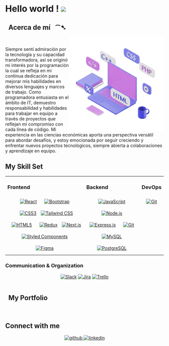 ## <h1>Hello world ! <img src="https://github.com/TheDudeThatCode/TheDudeThatCode/blob/master/Assets/Earth.gif" width="30px"></h1>

 <div>

## &nbsp; Acerca de mí &nbsp; ⁀➷

<img align="right" alt="GIF" src="/assets/3.gif" width="300px" height="300px"/>
<br>

Siempre sentí admiración por la tecnología y su capacidad transformadora, así se originó mi interés por la programación la cual se refleja en mi continua dedicación para mejorar mis habilidades en diversos lenguajes y marcos de trabajo. Como programadora entusiasta en el ámbito de IT, demuestro responsabilidad y habilidades para trabajar en equipo a través de proyectos que reflejan mi compromiso con cada línea de código. Mi experiencia en las ciencias económicas aporta una perspectiva versátil para abordar desafíos, y estoy emocionada por seguir creciendo y enfrentar nuevos proyectos tecnológicos, siempre abierta a colaboraciones y aprendizaje en equipo.
<br/>

## My Skill Set

<table><tr><td valign="top" width="50%">

### Frontend

<div align="center">  
<a href="https://reactjs.org/" target="_blank"><img style="margin: 10px" src="https://profilinator.rishav.dev/skills-assets/react-original-wordmark.svg" alt="React" height="50" /></a>  
<a href="https://getbootstrap.com/docs/3.4/javascript/" target="_blank"><img style="margin: 10px" src="https://profilinator.rishav.dev/skills-assets/bootstrap-plain.svg" alt="Bootstrap" height="50" /></a>  
<a href="https://www.w3schools.com/css/" target="_blank"><img style="margin: 10px" src="https://profilinator.rishav.dev/skills-assets/css3-original-wordmark.svg" alt="CSS3" height="50" /></a>
<a href="https://tailwindcss.com/" target="_blank"><img src="https://cdn.jsdelivr.net/gh/devicons/devicon/icons/tailwindcss/tailwindcss-original-wordmark.svg" alt="Tailwind CSS" height="50px"></a>  
<a href="https://en.wikipedia.org/wiki/HTML5" target="_blank"><img style="margin: 10px" src="https://profilinator.rishav.dev/skills-assets/html5-original-wordmark.svg" alt="HTML5" height="50" /></a>  
<a href="https://redux.js.org/" target="_blank"><img style="margin: 10px" src="https://profilinator.rishav.dev/skills-assets/redux-original.svg" alt="Redux" height="50" /></a>  
<a href="https://nextjs.org/" target="_blank"><img src="https://cdn.jsdelivr.net/gh/devicons/devicon/icons/nextjs/nextjs-original.svg" alt="Next.js" height="50px"></a> 
<a href="https://styled-components.com/" target="_blank"><img style="margin: 10px" src="https://profilinator.rishav.dev/skills-assets/styled-components.png" alt="Styled Components" height="50" /></a>  
<a href="https://www.figma.com/" target="_blank"><img style="margin: 10px" src="https://profilinator.rishav.dev/skills-assets/figma-icon.svg" alt="Figma" height="50" /></a>  
</div>

</td><td valign="top" width="35%">

### Backend

<div align="center">  
<a href="https://www.javascript.com/" target="_blank"><img style="margin: 10px" src="https://profilinator.rishav.dev/skills-assets/javascript-original.svg" alt="JavaScript" height="50" /></a>  
<a href="https://nodejs.org/" target="_blank"><img style="margin: 10px" src="https://profilinator.rishav.dev/skills-assets/nodejs-original-wordmark.svg" alt="Node.js" height="50" /></a>  
<a href="https://expressjs.com/" target="_blank"><img style="margin: 10px" src="https://profilinator.rishav.dev/skills-assets/express-original-wordmark.svg" alt="Express.js" height="50" /></a>  
<a href="https://github.com/" target="_blank"><img style="margin: 10px" src="https://profilinator.rishav.dev/skills-assets/git-scm-icon.svg" alt="Git" height="50" /></a>  
<a href="https://www.mysql.com/" target="_blank"><img style="margin: 10px" src="https://profilinator.rishav.dev/skills-assets/mysql-original-wordmark.svg" alt="MySQL" height="50" /></a>  
<a href="https://www.postgresql.org/" target="_blank"><img style="margin: 10px" src="https://profilinator.rishav.dev/skills-assets/postgresql-original-wordmark.svg" alt="PostgreSQL" height="50" /></a>  
</div>

</td><td valign="top" width="15%">

### DevOps

<div align="center">  
<a href="https://github.com/" target="_blank"><img style="margin: 10px" src="https://profilinator.rishav.dev/skills-assets/git-scm-icon.svg" alt="Git" height="50" /></a>  
</div>

</td></tr></table>

### Communication & Organization

<div align="center">  
<a href="https://slack.com/" target="_blank"><img src="https://cdn.jsdelivr.net/gh/devicons/devicon/icons/slack/slack-original.svg" alt="Slack" height="42px"></a>
<a href="https://www.atlassian.com/software/jira" target="_blank"><img src="https://cdn.jsdelivr.net/gh/devicons/devicon/icons/jira/jira-original.svg" alt="Jira" height="42px"></a>
<a href="https://trello.com/" target="_blank"><img src="https://cdn.jsdelivr.net/gh/devicons/devicon/icons/trello/trello-plain.svg" alt="Trello" height="42px"></a>
</div>

</td></tr></table>

</div>
<br>

## &nbsp; My Portfolio &nbsp;

<br>

## Connect with me

<div align="center">
<a href="https://github.com/https://github.com/luvihu" target="_blank">
<img src=https://img.shields.io/badge/github-%2324292e.svg?&style=for-the-badge&logo=github&logoColor=white alt=github style="margin-bottom: 5px;" />
</a>
<a href="https://linkedin.com/in/www.linkedin.com/in/lucyvillogas" target="_blank">
<img src=https://img.shields.io/badge/linkedin-%231E77B5.svg?&style=for-the-badge&logo=linkedin&logoColor=white alt=linkedin style="margin-bottom: 5px;" />
</a> 
</div>

<!--
**luvihu/luvihu** is a ✨ _special_ ✨ repository because its `README.md` (this file) appears on your GitHub profile.

Here are some ideas to get you started:

- 🔭 I’m currently working on ...
- 🌱 I’m currently learning ...
- 👯 I’m looking to collaborate on ...
- 🤔 I’m looking for help with ...
- 💬 Ask me about ...
- 📫 How to reach me: ...
- 😄 Pronouns: ...
- ⚡ Fun fact: ...
-->
